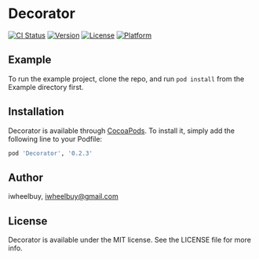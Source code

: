 # Decorator

[![CI Status](http://img.shields.io/travis/iwheelbuy/Decorator.svg?style=flat)](https://travis-ci.org/iwheelbuy/Decorator)
[![Version](https://img.shields.io/cocoapods/v/Decorator.svg?style=flat)](http://cocoapods.org/pods/Decorator)
[![License](https://img.shields.io/cocoapods/l/Decorator.svg?style=flat)](http://cocoapods.org/pods/Decorator)
[![Platform](https://img.shields.io/cocoapods/p/Decorator.svg?style=flat)](http://cocoapods.org/pods/Decorator)

## Example

To run the example project, clone the repo, and run `pod install` from the Example directory first.

## Installation

Decorator is available through [CocoaPods](http://cocoapods.org). To install
it, simply add the following line to your Podfile:

```ruby
pod 'Decorator', '0.2.3'
```

## Author

iwheelbuy, iwheelbuy@gmail.com

## License

Decorator is available under the MIT license. See the LICENSE file for more info.

